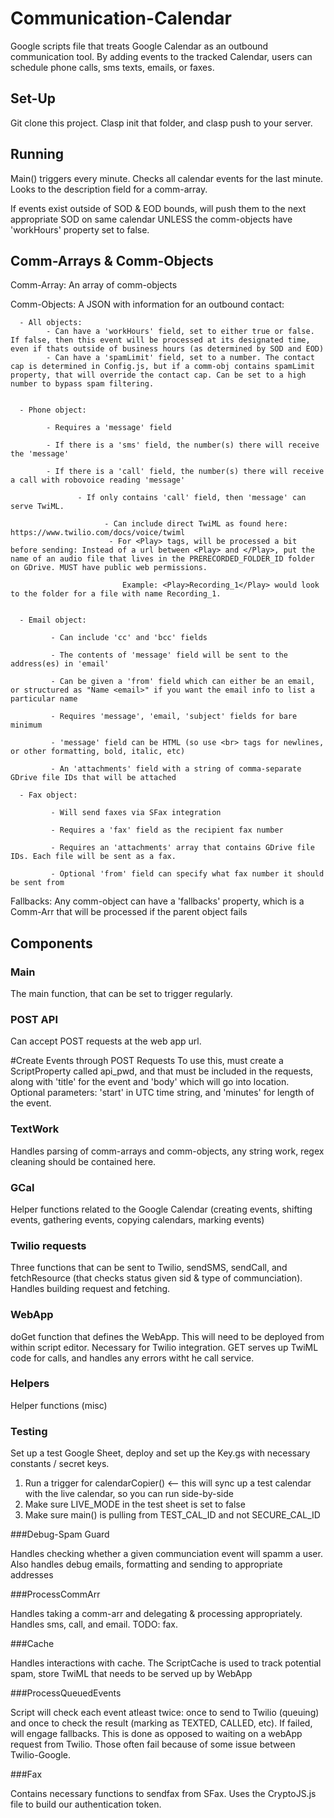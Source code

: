 # Communication-Calendar

Google scripts file that treats Google Calendar as an outbound communication tool. By adding events to the tracked Calendar, users can schedule phone calls, sms texts, emails, or faxes.


## Set-Up

Git clone this project. Clasp init that folder, and clasp push to your server.

## Running

Main() triggers every minute. Checks all calendar events for the last minute. Looks to the description field for a comm-array.

If events exist outside of SOD & EOD bounds, will push them to the next appropriate SOD on same calendar UNLESS the comm-objects have 'workHours' property set to false.

## Comm-Arrays & Comm-Objects


Comm-Array: An array of comm-objects

Comm-Objects: A JSON with information for an outbound contact:

      - All objects:
            - Can have a 'workHours' field, set to either true or false. If false, then this event will be processed at its designated time, even if thats outside of business hours (as determined by SOD and EOD)
            - Can have a 'spamLimit' field, set to a number. The contact cap is determined in Config.js, but if a comm-obj contains spamLimit property, that will override the contact cap. Can be set to a high number to bypass spam filtering.


      - Phone object:

            - Requires a 'message' field

            - If there is a 'sms' field, the number(s) there will receive the 'message'

            - If there is a 'call' field, the number(s) there will receive a call with robovoice reading 'message'

                   - If only contains 'call' field, then 'message' can serve TwiML.

                         - Can include direct TwiML as found here: https://www.twilio.com/docs/voice/twiml
                          - For <Play> tags, will be processed a bit before sending: Instead of a url between <Play> and </Play>, put the name of an audio file that lives in the PRERECORDED_FOLDER_ID folder on GDrive. MUST have public web permissions.

                             Example: <Play>Recording_1</Play> would look to the folder for a file with name Recording_1.


      - Email object:

             - Can include 'cc' and 'bcc' fields

             - The contents of 'message' field will be sent to the address(es) in 'email'

             - Can be given a 'from' field which can either be an email, or structured as "Name <email>" if you want the email info to list a particular name

             - Requires 'message', 'email, 'subject' fields for bare minimum

             - 'message' field can be HTML (so use <br> tags for newlines, or other formatting, bold, italic, etc)

             - An 'attachments' field with a string of comma-separate GDrive file IDs that will be attached

      - Fax object:

             - Will send faxes via SFax integration

             - Requires a 'fax' field as the recipient fax number

             - Requires an 'attachments' array that contains GDrive file IDs. Each file will be sent as a fax.

             - Optional 'from' field can specify what fax number it should be sent from

Fallbacks: Any comm-object can have a 'fallbacks' property, which is a Comm-Arr that will be processed if the parent object fails

## Components

### Main

The main function, that can be set to trigger regularly.

### POST API

Can accept POST requests at the web app url.

#Create Events through POST Requests
To use this, must create a ScriptProperty called api_pwd, and that must be included in the requests, along with 'title' for the event and 'body' which will go into location. Optional parameters: 'start' in UTC time string, and 'minutes' for length of the event.

### TextWork

Handles parsing of comm-arrays and comm-objects, any string work, regex cleaning should be contained here.

### GCal

Helper functions related to the Google Calendar (creating events, shifting events, gathering events, copying calendars, marking events)

### Twilio requests

Three functions that can be sent to Twilio, sendSMS, sendCall, and fetchResource (that checks status given sid & type of communciation). Handles building request and fetching.

### WebApp

doGet function that defines the WebApp. This will need to be deployed from within script editor. Necessary for Twilio integration. GET serves up TwiML code for calls, and handles any errors witht he call service.

### Helpers

Helper functions (misc)

### Testing

Set up a test Google Sheet, deploy and set up the Key.gs with necessary constants / secret keys.

1) Run a trigger for calendarCopier() <-- this will sync up a test calendar with the live calendar, so you can run side-by-side
2) Make sure LIVE_MODE in the test sheet is set to false
3) Make sure main() is pulling from TEST_CAL_ID and not SECURE_CAL_ID

###Debug-Spam Guard

Handles checking whether a given communciation event will spamm a user. Also handles debug emails, formatting and sending to appropriate addresses

###ProcessCommArr

Handles taking a comm-arr and delegating & processing appropriately. Handles sms, call, and email. TODO: fax.

###Cache

Handles interactions with cache. The ScriptCache is used to track potential spam, store TwiML that needs to be served up by WebApp

###ProcessQueuedEvents

Script will check each event atleast twice: once to send to Twilio (queuing) and once to check the result (marking as TEXTED, CALLED, etc). If failed, will engage fallbacks. This is done as opposed to waiting on a webApp request from Twilio. Those often fail because of some issue between Twilio-Google.

###Fax

Contains necessary functions to sendfax from SFax. Uses the CryptoJS.js file to build our authentication token.

